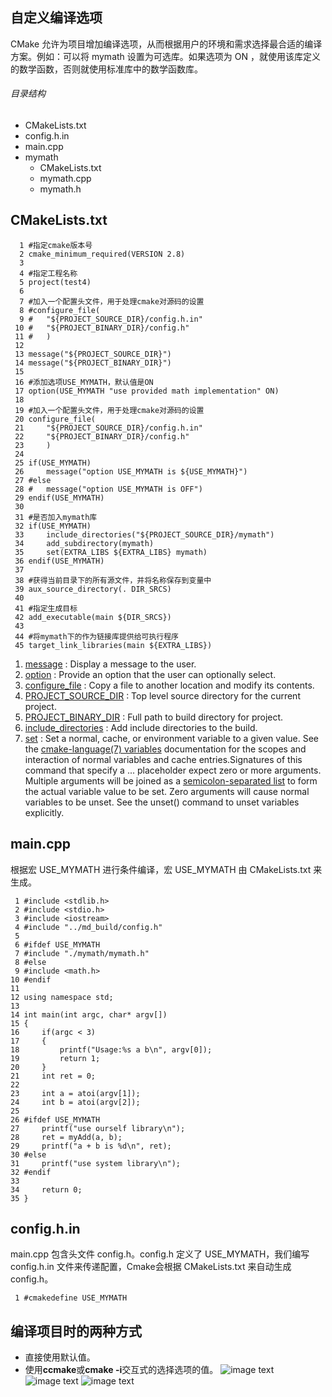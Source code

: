 ## 自定义编译选项
CMake 允许为项目增加编译选项，从而根据用户的环境和需求选择最合适的编译方案。例如：可以将 mymath 设置为可选库。如果选项为 ON ，就使用该库定义的数学函数，否则就使用标准库中的数学函数库。

###### 目录结构

* CMakeLists.txt
* config.h.in
* main.cpp
* mymath
  * CMakeLists.txt
  * mymath.cpp
  * mymath.h

## CMakeLists.txt
```
  1 #指定cmake版本号
  2 cmake_minimum_required(VERSION 2.8)
  3 
  4 #指定工程名称
  5 project(test4)
  6 
  7 #加入一个配置头文件，用于处理cmake对源码的设置
  8 #configure_file(
  9 #   "${PROJECT_SOURCE_DIR}/config.h.in"
 10 #   "${PROJECT_BINARY_DIR}/config.h"
 11 #   )
 12 
 13 message("${PROJECT_SOURCE_DIR}")
 14 message("${PROJECT_BINARY_DIR}")
 15 
 16 #添加选项USE_MYMATH，默认值是ON
 17 option(USE_MYMATH "use provided math implementation" ON)
 18 
 19 #加入一个配置头文件，用于处理cmake对源码的设置
 20 configure_file(
 21     "${PROJECT_SOURCE_DIR}/config.h.in"
 22     "${PROJECT_BINARY_DIR}/config.h"
 23     )
 24 
 25 if(USE_MYMATH)
 26     message("option USE_MYMATH is ${USE_MYMATH}")
 27 #else
 28 #   message("option USE_MYMATH is OFF")
 29 endif(USE_MYMATH)
 30 
 31 #是否加入mymath库
 32 if(USE_MYMATH)
 33     include_directories("${PROJECT_SOURCE_DIR}/mymath")
 34     add_subdirectory(mymath)
 35     set(EXTRA_LIBS ${EXTRA_LIBS} mymath)
 36 endif(USE_MYMATH)
 37 
 38 #获得当前目录下的所有源文件，并将名称保存到变量中
 39 aux_source_directory(. DIR_SRCS)
 40 
 41 #指定生成目标
 42 add_executable(main ${DIR_SRCS})
 43 
 44 #将mymath下的作为链接库提供给可执行程序
 45 target_link_libraries(main ${EXTRA_LIBS})
```
1. [message](https://cmake.org/cmake/help/v3.15/command/message.html?highlight=message) : Display a message to the user.
2. [option](https://cmake.org/cmake/help/v3.15/command/option.html?highlight=option) : Provide an option that the user can optionally select.
3. [configure_file](https://cmake.org/cmake/help/v3.15/command/configure_file.html?highlight=configure_file) : Copy a file to another location and modify its contents. 
4. [PROJECT_SOURCE_DIR](https://cmake.org/cmake/help/v3.15/variable/PROJECT_SOURCE_DIR.html?highlight=project_source_dir) : Top level source directory for the current project.
5. [PROJECT_BINARY_DIR](https://cmake.org/cmake/help/v3.15/variable/PROJECT_BINARY_DIR.html?highlight=project_binary_dir) : Full path to build directory for project.
6. [include_directories](https://cmake.org/cmake/help/v3.15/command/include_directories.html?highlight=include_directories) : Add include directories to the build.
7. [set](https://cmake.org/cmake/help/v3.15/command/set.html?highlight=set) : Set a normal, cache, or environment variable to a given value. See the [cmake-language(7) variables](https://cmake.org/cmake/help/v3.15/manual/cmake-language.7.html#cmake-language-variables) documentation for the scopes and interaction of normal variables and cache entries.Signatures of this command that specify a <value>... placeholder expect zero or more arguments. Multiple arguments will be joined as a [semicolon-separated list](https://cmake.org/cmake/help/v3.15/manual/cmake-language.7.html#cmake-language-lists) to form the actual variable value to be set. Zero arguments will cause normal variables to be unset. See the unset() command to unset variables explicitly.

## main.cpp
根据宏 USE_MYMATH 进行条件编译，宏 USE_MYMATH 由 CMakeLists.txt 来生成。
```
 1 #include <stdlib.h>
 2 #include <stdio.h>
 3 #include <iostream>
 4 #include "../md_build/config.h"
 5 
 6 #ifdef USE_MYMATH
 7 #include "./mymath/mymath.h"
 8 #else
 9 #include <math.h>
10 #endif
11 
12 using namespace std;
13 
14 int main(int argc, char* argv[])
15 {
16     if(argc < 3)
17     {
18         printf("Usage:%s a b\n", argv[0]);
19         return 1;
20     }
21     int ret = 0;
22 
23     int a = atoi(argv[1]);
24     int b = atoi(argv[2]);
25 
26 #ifdef USE_MYMATH
27     printf("use ourself library\n");
28     ret = myAdd(a, b);
29     printf("a + b is %d\n", ret);
30 #else
31     printf("use system library\n");
32 #endif
33 
34     return 0;
35 }
```

## config.h.in
main.cpp 包含头文件 config.h。config.h 定义了 USE_MYMATH，我们编写 config.h.in 文件来传递配置，Cmake会根据 CMakeLists.txt 来自动生成 config.h。
```
 1 #cmakedefine USE_MYMATH
```

## 编译项目时的两种方式
                   
* 直接使用默认值。
* 使用**ccmake**或**cmake -i**交互式的选择选项的值。
![image text](https://github.com/zhang0xf/memo/blob/main/cmake/image/Image1.png)
![image text](https://github.com/zhang0xf/memo/blob/main/cmake/image/Image2.png)
![image text](https://github.com/zhang0xf/memo/blob/main/cmake/image/Image3.png)
